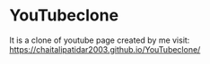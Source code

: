# YouTubeclone
It is a clone of youtube page created by me
visit:
https://chaitalipatidar2003.github.io/YouTubeclone/
